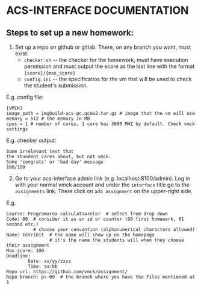 # ACS-INTERFACE DOCUMENTATION

## Steps to set up a new homework:

1. Set up a repo on github or gitlab. There, on any branch you want, must exist:
    * `checker.sh` -- the checker for the homework, must have execution permission and must
    output the score as the last line with the format `{score}/{max_score}`
    * `config.ini` -- the specificatios for the vm that will be used to check the student's
    submission.

E.g. config file:
```
[VMCK]
image_path = imgbuild-acs-pc.qcow2.tar.gz # image that the vm will use
memory = 512 # the memory in MB
cpus = 1 # number of cores, 1 core has 3000 MHZ by default. Check vmck settings
```

E.g. checker output:
```
Some irrelevant text that
the stundent cares about, but not vmck.
Some 'congrats' or 'bad day' message
100/100
```

2. Go to your acs-interface admin link (e.g. localhost:8100/admin). Log in with your
normal vmck account and under the `interface` title go to the `assignments` link.
There click on `add assignment` on the upper-right side.

E.g.
```
Course: Programarea calculatoarelor  # select from drop down
Code: 00  # consider it as an id or counter (00 first homework, 01 second etc.)
          # choose your convention (alphanumerical characters allowed)
Name: Tetribit  # the name will show up on the homepage
                # it's the name the students will when they choose their assignment
Max score: 100
Deadline:
        Date: xx/yy/zzzz
        Time: aa:bb
Repo url: https://github.com/vmck/assignment/
Repo branch: pc-00  # the branch where you have the files mentioned at 1
```
